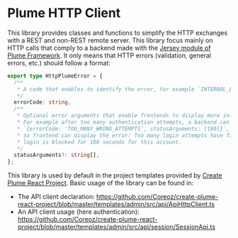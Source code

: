 Plume HTTP Client
=================

This library provides classes and functions to simplify the HTTP exchanges with a REST and non-REST remote server.
This library focus mainly on HTTP calls that comply to a backend made with the
[Jersey module of Plume Framework](https://github.com/Coreoz/Plume/tree/master/plume-web-jersey).
It only means that HTTP errors (validation, general errors, etc.) should follow a format:
```typescript
export type HttpPlumeError = {
  /**
   * A code that enables to identify the error, for example `INTERNAL_ERROR` or `FORBIDDEN_ERROR`.
   */
  errorCode: string,
  /**
   * Optional error arguments that enable frontends to display more information about the error.
   * For example after too many authentication attempts, a backend can return the error:
   * `{errorCode: 'TOO_MANY_WRONG_ATTEMPTS', statusArguments: [180]}`,
   * so frontend can display the error: Too many login attempts have failed the last 5 minutes,
   * login is blocked for 180 seconds for this account.
   */
  statusArguments?: string[],
};
```

This library is used by default in the project templates provided by
[Create Plume React Project](https://github.com/Coreoz/create-plume-react-project).
Basic usage of the library can be found in:
- The API client declaration: <https://github.com/Coreoz/create-plume-react-project/blob/master/templates/admin/src/api/ApiHttpClient.ts>
- An API client usage (here authentication): <https://github.com/Coreoz/create-plume-react-project/blob/master/templates/admin/src/api/session/SessionApi.ts>
